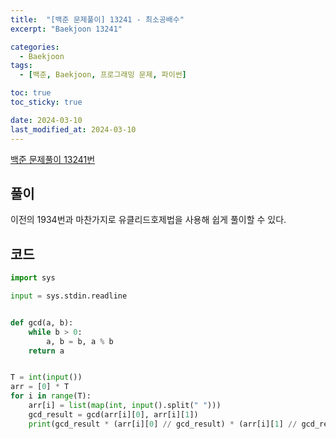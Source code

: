 ```yaml
---
title:  "[백준 문제풀이] 13241 - 최소공배수"
excerpt: "Baekjoon 13241"

categories:
  - Baekjoon
tags:
  - [백준, Baekjoon, 프로그래밍 문제, 파이썬]

toc: true
toc_sticky: true

date: 2024-03-10
last_modified_at: 2024-03-10
---
```


[백준 문제풀이 13241번](https://www.acmicpc.net/problem/13241)
 
## 풀이
이전의 1934번과 마찬가지로 유클리드호제법을 사용해 쉽게 풀이할 수 있다.

## 코드

```py
import sys

input = sys.stdin.readline


def gcd(a, b):
    while b > 0:
        a, b = b, a % b
    return a


T = int(input())
arr = [0] * T
for i in range(T):
    arr[i] = list(map(int, input().split(" ")))
    gcd_result = gcd(arr[i][0], arr[i][1])
    print(gcd_result * (arr[i][0] // gcd_result) * (arr[i][1] // gcd_result))
```
